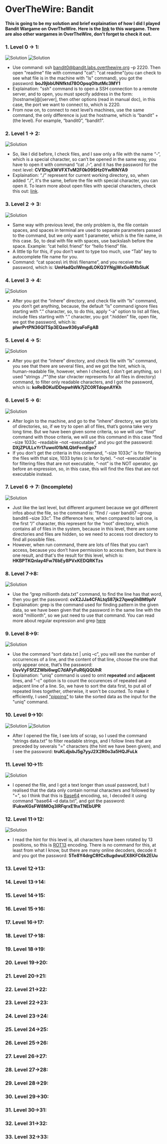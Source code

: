 # OverTheWire: Bandit
#### This is going to be my solution and brief explaination of how I did I played Bandit Wargame on OverTheWire. Here is the [link](https://overthewire.org/wargames/bandit/) to this wargame. There are also other wargames in OverTheWire, don't forget to check it out.

### **1. Level 0 -> 1:**
![Solution](https://github.com/quochung2k2/ctf-write-ups/blob/main/Over_the_wire/Bandit/images/Level%200%20-%20Level%201/Screenshot_2021-01-24_17_16_34.png)
![Solution](https://github.com/quochung2k2/ctf-write-ups/blob/main/Over_the_wire/Bandit/images/Level%200%20-%20Level%201/Screenshot_2021-01-24_17_22_05.png)
- Use command: ssh bandit0@bandit.labs.overthewire.org –p 2220. Then open "readme" file with command "cat": "cat readme"(you can check to see what file is in the machine with "ls" command), you got the password: **boJ9jbbUNNfktd78OOpsqOltutMc3MY1**
- Explaination: "ssh" command is to open a SSH connection to a remote server, and to open, you must specify address in the form: [hostname]@[server], then other options (read in manual doc), in this case, the port we want to connect to, which is 2220.
- From now on, to connect to next level’s machines, use the same command, the only difference is just the hostname, which is “bandit” + (the level). For example, “bandit0”, “bandit1”.

### **2. Level 1 -> 2:**
![Solution](https://github.com/quochung2k2/ctf-write-ups/blob/main/Over_the_wire/Bandit/images/Level%201%20-%20Level%202/Screenshot_2021-01-24_17_57_38.png)
-	So, like I did before, I check files, and I saw only a file with the name “-“, which is a special character, so can’t be opened in the same way, you have to open it with command “cat ./-“, and it has the password for the next level: **CV1DtqXWVFXTvM2F0k09SHz0YwRINYA9**
-	Explaination: “./” represent for current working directory, so, when added “./”, it's the same,  before the file with special character, you can open it. To learn more about open files with special characters, check this out: [link](https://tldp.org/LDP/abs/html/special-chars.html).

### **3. Level 2 -> 3:**
![Solution](https://github.com/quochung2k2/ctf-write-ups/blob/main/Over_the_wire/Bandit/images/Level%202%20-%20Level%203/Screenshot_2021-01-24_18_00_25.png)
-	Same way with previous level, the only problem is, the file contain spaces, and spaces in terminal are used to separate parameters passed to the command, but we only want 1 parameter, which is the file name, in this case. So, to deal with file with spaces, use backslash before the space. Example: “cat hello\ friend” for “hello friend” file.
-	A little tip for this, if you don’t want to type too much, use “Tab” key to autocomplete file name for you.
-	Command: “cat spaces\ in\ this\ filename”, and you receive the password, which is: **UmHadQclWmgdLOKQ3YNgjWxGoRMb5luK**

### **4. Level 3 -> 4:**
![Solution](https://github.com/quochung2k2/ctf-write-ups/blob/main/Over_the_wire/Bandit/images/Level%203%20-%20Level%204/Screenshot_2021-01-24_18_02_14.png)
-	After you got the “inhere” directory, and check file with “ls” command, you don’t get anything, because, the default “ls” command ignore files starting with “.” character, so, to do this, apply “-a” option to list all files, include files starting with “.” character, you got “.hidden” file, open file, we got the password, which is: **pIwrPrtPN36QITSp3EQaw936yaFoFgAB**

### **5. Level 4 -> 5:**
![Solution](https://github.com/quochung2k2/ctf-write-ups/blob/main/Over_the_wire/Bandit/images/Level%204%20-%20Level%205/Screenshot_2021-01-24_18_05_12.png)
-	After you got the “inhere” directory, and check file with “ls” command, you see that there are several files, and we got the hint, which is, human-readable file, however, when I checked, I don't get anything, so I used "strings ./*"(the star chracter represents for all files in directory) command, to filter only readable characters, and I got the password, which is: **koReBOKuIDDepwhWk7jZC0RTdopnAYKh**

### **6. Level 5 -> 6:**
![Solution](https://github.com/quochung2k2/ctf-write-ups/blob/main/Over_the_wire/Bandit/images/Level%205%20-%20Level%206/Screenshot_2021-01-24_18_10_22.png)
-	After login to the machine, and go to the “inhere” directory, we got lots of directories, so, if we try to open all of files, that’s gonna take very long time. But we have been given some criteria, so we will use “find” command with those criteria, we will use this command in this case “find –size 1033c –readable –not –executable”, and you got the password: **DXjZPULLxYr17uwoI01bNLQbtFemEgo7**
-	If you don’t get the criteria in this command, “-size 1033c” is for filtering the files with that size, 1033 bytes (c is for byte). “-not –executable” is for filtering files that are not executable, “-not” is the NOT operator, go before an expression, so, in this case, this will find the files that are not executable instead. 

### **7. Level 6 -> 7:** (Incomplete)
![Solution](https://github.com/quochung2k2/ctf-write-ups/blob/main/Over_the_wire/Bandit/images/Level%206%20-%20Level%207/Screenshot_2021-01-24_18_13_03.png)
-	Just like the last level, but different argument because we got different infos about the file, so the command is: “find / -user bandit7 –group bandit6 –size 33c”. The difference here, when compared to last one, is the first “/” character, this represent for the “root” directory, which contains all of files in the system, because in this level, there are some directories and files are hidden, so we need to access root directory to find all possible files.
-	However, when run command, there are lots of files that you can’t access, because you don’t have permission to access them, but there is one result, and that's the result for this level, which is: **HKBPTKQnIay4Fw76bEy8PVxKEDQRKTzs**

### **8. Level 7->8:**
![Solution](https://github.com/quochung2k2/ctf-write-ups/blob/main/Over_the_wire/Bandit/images/Level%207%20-%20Level%208/Screenshot_2021-01-24_18_16_07.png)
-	Use the “grep millionth data.txt” command, to find the line has that word, then you get the password: **cvX2JJa4CFALtqS87jk27qwqGhBM9plV**
- Explaination: grep is the command used for finding pattern in the given data, so we have been given that the password in the same line with the word "millionth", so we just need to use that command. You can read more about regular expression and grep [here](https://www.geeksforgeeks.org/regular-expression-grep/)

### **9. Level 8->9:**
![Solution](https://github.com/quochung2k2/ctf-write-ups/blob/main/Over_the_wire/Bandit/images/Level%208%20-%20Level%209/Screenshot_2021-01-24_18_27_45.png)
-	Use the command “sort data.txt | uniq –c”, you will see the number of occurrences of a line, and the content of that line, choose the one that only appear once, that’s the password: **UsvVyFSfZZWbi6wgC7dAFyFuR6jQQUhR**
- Explaination: "uniq" command is used to omit **repeated** and **adjacent** lines, and "-c" option is to count the occurences of repeated and adjacent line of a line. So, we have to sort the data first, to put all of repeated lines together, otherwise, it won't be counted. To make it efficiently, I used ["pipping"](https://ryanstutorials.net/linuxtutorial/piping.php) to take the sorted data as the input for the "uniq" command.

### **10. Level 9->10:**
![Solution](https://github.com/quochung2k2/ctf-write-ups/blob/main/Over_the_wire/Bandit/images/Level%209%20-%20Level%2010/Screenshot_2021-01-24_18_32_14.png)
![Solution](https://github.com/quochung2k2/ctf-write-ups/blob/main/Over_the_wire/Bandit/images/Level%209%20-%20Level%2010/Screenshot_2021-01-24_18_32_43.png)
-	After I opened the file, I see lots of scrap, so I used the command “strings data.txt” to filter readable strings, and I follow lines that are preceded by severals "=" characters (the hint we have been given), and I see the password: **truKLdjsbJ5g7yyJ2X2R0o3a5HQJFuLk**

### **11. Level 10->11:**
![Solution](https://github.com/quochung2k2/ctf-write-ups/blob/main/Over_the_wire/Bandit/images/Level%2010%20-%20Level%2011/Screenshot_2021-01-24_18_39_24.png)
- I opened the file, and I got a text longer than usual password, but I realised that the data only contain normal characters and followed by "=", so I think that this is [Base64](https://en.wikipedia.org/wiki/Base64) encoding, so, I decoded it using command "base64 –d data.txt", and got the password: **IFukwKGsFW8MOq3IRFqrxE1hxTNEbUPR**

### **12. Level 11->12:**
![Solution](https://github.com/quochung2k2/ctf-write-ups/blob/main/Over_the_wire/Bandit/images/Level%2011%20-%20Level%2012/Screenshot_2021-01-24_18_44_51.png)
- I read the hint for this level is, all characters have been rotated by 13 positions, so this is [ROT13](https://en.wikipedia.org/wiki/ROT13) encoding. There is no command for this, at least from what I know, but there are many online decoders, decode it and you got the password: **5Te8Y4drgCRfCx8ugdwuEX8KFC6k2EUu**

### **13. Level 12->13:**
### **14. Level 13->14:**
### **15. Level 14->15:**
### **16. Level 15->16:**
### **17. Level 16->17:**
### **18. Level 17->18:**
### **19. Level 18->19:**
### **20. Level 19->20:**
### **21. Level 20->21:**
### **22. Level 21->22:**
### **23. Level 22->23:**
### **24. Level 23->24:**
### **25. Level 24->25:**
### **26. Level 25->26:**
### **27. Level 26->27:**
### **28. Level 27->28:**
### **29. Level 28->29:**
### **30. Level 29->30:**
### **31. Level 30->31:**
### **32. Level 31->32:**
### **33. Level 32->33:**
